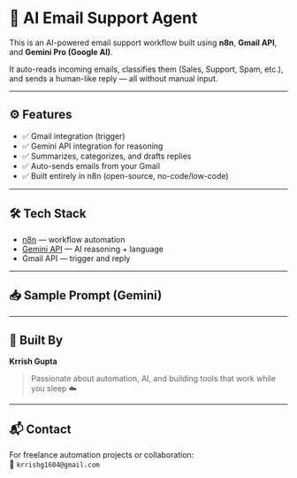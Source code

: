 # 🤖 AI Email Support Agent

This is an AI-powered email support workflow built using **n8n**, **Gmail API**, and **Gemini Pro (Google AI)**.

It auto-reads incoming emails, classifies them (Sales, Support, Spam, etc.), and sends a human-like reply — all without manual input.

---

## ⚙️ Features

- ✅ Gmail integration (trigger)
- ✅ Gemini API integration for reasoning
- ✅ Summarizes, categorizes, and drafts replies
- ✅ Auto-sends emails from your Gmail
- ✅ Built entirely in n8n (open-source, no-code/low-code)

---

## 🛠️ Tech Stack

- [n8n](https://n8n.io/) — workflow automation
- [Gemini API](https://ai.google.dev/) — AI reasoning + language
- Gmail API — trigger and reply

---

## 📥 Sample Prompt (Gemini)

---

## 👤 Built By

**Krrish Gupta**  
> Passionate about automation, AI, and building tools that work while you sleep ☁️

---

## 📬 Contact

For freelance automation projects or collaboration:  
📧 `krrishg1604@gmail.com`

